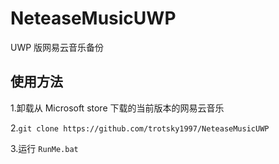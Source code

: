 # NeteaseMusicUWP

UWP 版网易云音乐备份

## 使用方法

1.卸载从 Microsoft store 下载的当前版本的网易云音乐

2.`git clone https://github.com/trotsky1997/NeteaseMusicUWP`

3.运行 `RunMe.bat`
